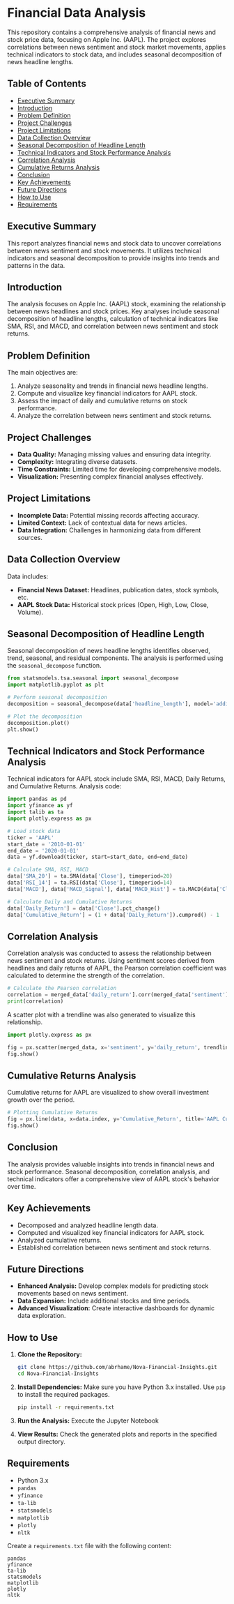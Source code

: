 # Financial Data Analysis

This repository contains a comprehensive analysis of financial news and stock price data, focusing on Apple Inc. (AAPL). The project explores correlations between news sentiment and stock market movements, applies technical indicators to stock data, and includes seasonal decomposition of news headline lengths.

## Table of Contents

- [Executive Summary](#executive-summary)
- [Introduction](#introduction)
- [Problem Definition](#problem-definition)
- [Project Challenges](#project-challenges)
- [Project Limitations](#project-limitations)
- [Data Collection Overview](#data-collection-overview)
- [Seasonal Decomposition of Headline Length](#seasonal-decomposition-of-headline-length)
- [Technical Indicators and Stock Performance Analysis](#technical-indicators-and-stock-performance-analysis)
- [Correlation Analysis](#correlation-analysis)
- [Cumulative Returns Analysis](#cumulative-returns-analysis)
- [Conclusion](#conclusion)
- [Key Achievements](#key-achievements)
- [Future Directions](#future-directions)
- [How to Use](#how-to-use)
- [Requirements](#requirements)

## Executive Summary

This report analyzes financial news and stock data to uncover correlations between news sentiment and stock movements. It utilizes technical indicators and seasonal decomposition to provide insights into trends and patterns in the data.

## Introduction

The analysis focuses on Apple Inc. (AAPL) stock, examining the relationship between news headlines and stock prices. Key analyses include seasonal decomposition of headline lengths, calculation of technical indicators like SMA, RSI, and MACD, and correlation between news sentiment and stock returns.

## Problem Definition

The main objectives are:
1. Analyze seasonality and trends in financial news headline lengths.
2. Compute and visualize key financial indicators for AAPL stock.
3. Assess the impact of daily and cumulative returns on stock performance.
4. Analyze the correlation between news sentiment and stock returns.

## Project Challenges

- **Data Quality:** Managing missing values and ensuring data integrity.
- **Complexity:** Integrating diverse datasets.
- **Time Constraints:** Limited time for developing comprehensive models.
- **Visualization:** Presenting complex financial analyses effectively.

## Project Limitations

- **Incomplete Data:** Potential missing records affecting accuracy.
- **Limited Context:** Lack of contextual data for news articles.
- **Data Integration:** Challenges in harmonizing data from different sources.

## Data Collection Overview

Data includes:
- **Financial News Dataset:** Headlines, publication dates, stock symbols, etc.
- **AAPL Stock Data:** Historical stock prices (Open, High, Low, Close, Volume).

## Seasonal Decomposition of Headline Length

Seasonal decomposition of news headline lengths identifies observed, trend, seasonal, and residual components. The analysis is performed using the `seasonal_decompose` function.

```python
from statsmodels.tsa.seasonal import seasonal_decompose
import matplotlib.pyplot as plt

# Perform seasonal decomposition
decomposition = seasonal_decompose(data['headline_length'], model='additive', period=4)

# Plot the decomposition
decomposition.plot()
plt.show()
```

## Technical Indicators and Stock Performance Analysis

Technical indicators for AAPL stock include SMA, RSI, MACD, Daily Returns, and Cumulative Returns. Analysis code:

```python
import pandas as pd
import yfinance as yf
import talib as ta
import plotly.express as px

# Load stock data
ticker = 'AAPL'
start_date = '2010-01-01'
end_date = '2020-01-01'
data = yf.download(ticker, start=start_date, end=end_date)

# Calculate SMA, RSI, MACD
data['SMA_20'] = ta.SMA(data['Close'], timeperiod=20)
data['RSI_14'] = ta.RSI(data['Close'], timeperiod=14)
data['MACD'], data['MACD_Signal'], data['MACD_Hist'] = ta.MACD(data['Close'])

# Calculate Daily and Cumulative Returns
data['Daily_Return'] = data['Close'].pct_change()
data['Cumulative_Return'] = (1 + data['Daily_Return']).cumprod() - 1
```

## Correlation Analysis

Correlation analysis was conducted to assess the relationship between news sentiment and stock returns. Using sentiment scores derived from headlines and daily returns of AAPL, the Pearson correlation coefficient was calculated to determine the strength of the correlation.

```python
# Calculate the Pearson correlation 
correlation = merged_data['daily_return'].corr(merged_data['sentiment'])
print(correlation)
```

A scatter plot with a trendline was also generated to visualize this relationship.

```python
import plotly.express as px

fig = px.scatter(merged_data, x='sentiment', y='daily_return', trendline='ols', title='AAPL Stock Sentiment vs. Daily Return')
fig.show()
```

## Cumulative Returns Analysis

Cumulative returns for AAPL are visualized to show overall investment growth over the period.

```python
# Plotting Cumulative Returns
fig = px.line(data, x=data.index, y='Cumulative_Return', title='AAPL Cumulative Returns')
fig.show()
```

## Conclusion

The analysis provides valuable insights into trends in financial news and stock performance. Seasonal decomposition, correlation analysis, and technical indicators offer a comprehensive view of AAPL stock's behavior over time.

## Key Achievements

- Decomposed and analyzed headline length data.
- Computed and visualized key financial indicators for AAPL stock.
- Analyzed cumulative returns.
- Established correlation between news sentiment and stock returns.

## Future Directions

- **Enhanced Analysis:** Develop complex models for predicting stock movements based on news sentiment.
- **Data Expansion:** Include additional stocks and time periods.
- **Advanced Visualization:** Create interactive dashboards for dynamic data exploration.

## How to Use

1. **Clone the Repository:**
   ```bash
   git clone https://github.com/abrhame/Nova-Financial-Insights.git
   cd Nova-Financial-Insights
   ```

2. **Install Dependencies:**
   Make sure you have Python 3.x installed. Use `pip` to install the required packages.
   ```bash
   pip install -r requirements.txt
   ```

3. **Run the Analysis:**
   Execute the Jupyter Notebook
   

4. **View Results:**
   Check the generated plots and reports in the specified output directory.

## Requirements

- Python 3.x
- `pandas`
- `yfinance`
- `ta-lib`
- `statsmodels`
- `matplotlib`
- `plotly`
- `nltk`

Create a `requirements.txt` file with the following content:

```
pandas
yfinance
ta-lib
statsmodels
matplotlib
plotly
nltk
```

